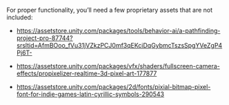 For proper functionality, you’ll need a few proprietary assets that are not included:

- https://assetstore.unity.com/packages/tools/behavior-ai/a-pathfinding-project-pro-87744?srsltid=AfmBOoo_fVu31jVZkzPCJ0mf3qEKciDqGybmcTszsSpgYVeZgP4Pj6T-
  
- https://assetstore.unity.com/packages/vfx/shaders/fullscreen-camera-effects/propixelizer-realtime-3d-pixel-art-177877
  
- https://assetstore.unity.com/packages/2d/fonts/pixial-bitmap-pixel-font-for-indie-games-latin-cyrillic-symbols-290543
